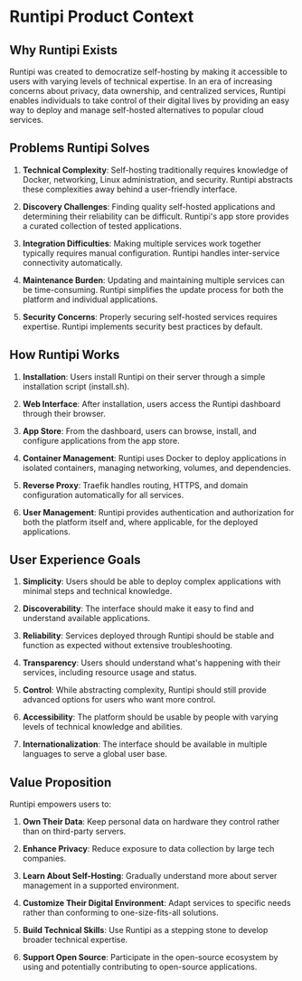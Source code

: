 # Runtipi Product Context

## Why Runtipi Exists

Runtipi was created to democratize self-hosting by making it accessible to users with varying levels of technical expertise. In an era of increasing concerns about privacy, data ownership, and centralized services, Runtipi enables individuals to take control of their digital lives by providing an easy way to deploy and manage self-hosted alternatives to popular cloud services.

## Problems Runtipi Solves

1. **Technical Complexity**: Self-hosting traditionally requires knowledge of Docker, networking, Linux administration, and security. Runtipi abstracts these complexities away behind a user-friendly interface.

2. **Discovery Challenges**: Finding quality self-hosted applications and determining their reliability can be difficult. Runtipi's app store provides a curated collection of tested applications.

3. **Integration Difficulties**: Making multiple services work together typically requires manual configuration. Runtipi handles inter-service connectivity automatically.

4. **Maintenance Burden**: Updating and maintaining multiple services can be time-consuming. Runtipi simplifies the update process for both the platform and individual applications.

5. **Security Concerns**: Properly securing self-hosted services requires expertise. Runtipi implements security best practices by default.

## How Runtipi Works

1. **Installation**: Users install Runtipi on their server through a simple installation script (install.sh).

2. **Web Interface**: After installation, users access the Runtipi dashboard through their browser.

3. **App Store**: From the dashboard, users can browse, install, and configure applications from the app store.

4. **Container Management**: Runtipi uses Docker to deploy applications in isolated containers, managing networking, volumes, and dependencies.

5. **Reverse Proxy**: Traefik handles routing, HTTPS, and domain configuration automatically for all services.

6. **User Management**: Runtipi provides authentication and authorization for both the platform itself and, where applicable, for the deployed applications.

## User Experience Goals

1. **Simplicity**: Users should be able to deploy complex applications with minimal steps and technical knowledge.

2. **Discoverability**: The interface should make it easy to find and understand available applications.

3. **Reliability**: Services deployed through Runtipi should be stable and function as expected without extensive troubleshooting.

4. **Transparency**: Users should understand what's happening with their services, including resource usage and status.

5. **Control**: While abstracting complexity, Runtipi should still provide advanced options for users who want more control.

6. **Accessibility**: The platform should be usable by people with varying levels of technical knowledge and abilities.

7. **Internationalization**: The interface should be available in multiple languages to serve a global user base.

## Value Proposition

Runtipi empowers users to:

1. **Own Their Data**: Keep personal data on hardware they control rather than on third-party servers.

2. **Enhance Privacy**: Reduce exposure to data collection by large tech companies.

3. **Learn About Self-Hosting**: Gradually understand more about server management in a supported environment.

4. **Customize Their Digital Environment**: Adapt services to specific needs rather than conforming to one-size-fits-all solutions.

5. **Build Technical Skills**: Use Runtipi as a stepping stone to develop broader technical expertise.

6. **Support Open Source**: Participate in the open-source ecosystem by using and potentially contributing to open-source applications.